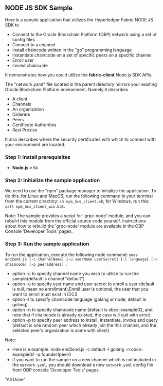 ## NODE JS SDK Sample

Here is a sample application that utilizes the Hyperledger Fabric NODE JS SDK to 

* Connect to the Oracle Blockchain Platform (OBP) network using a set of config files
* Connect to a channel
* Install chaincode written in the "go" programming language
* Instantiate chaincode on a set of specific peers on a specific channel
* Enroll user
* Invoke chaincode

It demonstrates how you could utilize the **__fabric-client__** Node.js SDK APIs.

The "network.yaml" file located in the parent directory mirrors your existing Oracle Blockchain Platform environment. Namely it describes

* A client
* Channels
* An organization
* Orderers
* Peers 
* Certificate Authorities
* Rest Proxies

It also describes where the security certificates with which to connect with your environment are located.

### Step 1: Install prerequisites

* **Node.js** v 6x

### Step 2: Initialize the sample application

We need to use the "npm" package manager to initialize the application. 
To do this, for Linux and MacOS,  run the following command in your terminal from the current directory: `sh npm_bcs_client.sh`; for Windows, run this: `call npm_bcs_client_win.bat`.

Note:
The sample provides a script for 'grpc-node' module, and you can rebuild this module from the official source code yourself. Instructions about how to rebuild the 'grpc-node' module are available in the OBP Console 'Developer Tools' pages.

### Step 3: Run the sample application

To run the application, execute the following node command: `node end2end.js [-c channelName] [-u userName userSecret] [-l language] [-n chaincode] [-p peeraddress] `.

-  option -c to specify channel name you wish to utilize to run the sample(default is channel "default")
-  option -u to specify user name and user secret to enroll a user (default is null, mean no enrollment),Enroll user is optional, the user that you want to enroll must exist in IDCS
-  option -l to specify chaincode language (golang or node, default is golang)
-  option -n to specify chaincode name (default is obcs-example02, and note that if chaincode is already existed, the case will quit with error)
-  option -p to specify peer address to install, instantiate, invoke and query (default is one random peer which already join the this channel, and the selected peer's organization is same with client)

Note:
-  Here is a example: node end2end.js -c default -l golang -n obcs-example02 -p founder1peer0
-  If you want to run the sample on a new channel which is not included in the `network.yaml`, you should download a new `network.yaml` config file from OBP console 'Developer Tools' pages.

"All Done"
